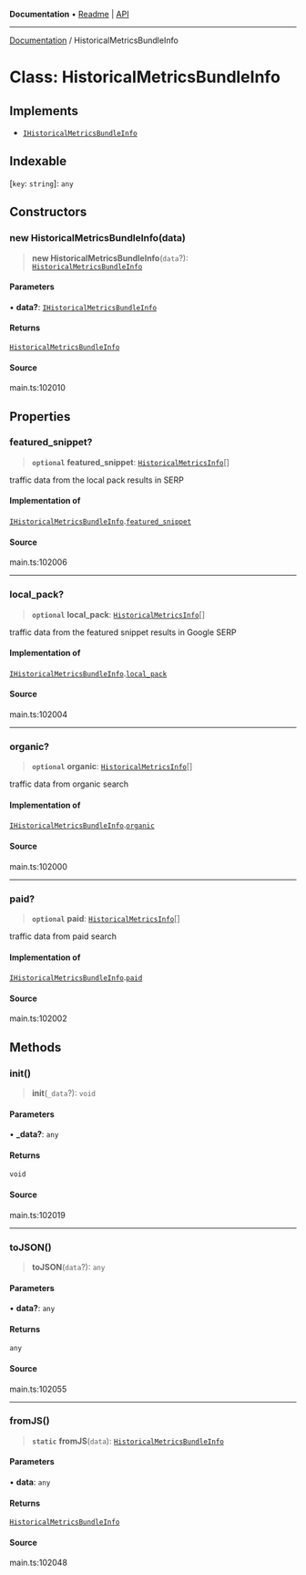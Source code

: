**Documentation** • [Readme](../README.md) \| [API](../globals.md)

***

[Documentation](../README.md) / HistoricalMetricsBundleInfo

# Class: HistoricalMetricsBundleInfo

## Implements

- [`IHistoricalMetricsBundleInfo`](../interfaces/IHistoricalMetricsBundleInfo.md)

## Indexable

 \[`key`: `string`\]: `any`

## Constructors

### new HistoricalMetricsBundleInfo(data)

> **new HistoricalMetricsBundleInfo**(`data`?): [`HistoricalMetricsBundleInfo`](HistoricalMetricsBundleInfo.md)

#### Parameters

• **data?**: [`IHistoricalMetricsBundleInfo`](../interfaces/IHistoricalMetricsBundleInfo.md)

#### Returns

[`HistoricalMetricsBundleInfo`](HistoricalMetricsBundleInfo.md)

#### Source

main.ts:102010

## Properties

### featured\_snippet?

> **`optional`** **featured\_snippet**: [`HistoricalMetricsInfo`](HistoricalMetricsInfo.md)[]

traffic data from the local pack results in SERP

#### Implementation of

[`IHistoricalMetricsBundleInfo`](../interfaces/IHistoricalMetricsBundleInfo.md).[`featured_snippet`](../interfaces/IHistoricalMetricsBundleInfo.md#featured_snippet)

#### Source

main.ts:102006

***

### local\_pack?

> **`optional`** **local\_pack**: [`HistoricalMetricsInfo`](HistoricalMetricsInfo.md)[]

traffic data from the featured snippet results in Google SERP

#### Implementation of

[`IHistoricalMetricsBundleInfo`](../interfaces/IHistoricalMetricsBundleInfo.md).[`local_pack`](../interfaces/IHistoricalMetricsBundleInfo.md#local_pack)

#### Source

main.ts:102004

***

### organic?

> **`optional`** **organic**: [`HistoricalMetricsInfo`](HistoricalMetricsInfo.md)[]

traffic data from organic search

#### Implementation of

[`IHistoricalMetricsBundleInfo`](../interfaces/IHistoricalMetricsBundleInfo.md).[`organic`](../interfaces/IHistoricalMetricsBundleInfo.md#organic)

#### Source

main.ts:102000

***

### paid?

> **`optional`** **paid**: [`HistoricalMetricsInfo`](HistoricalMetricsInfo.md)[]

traffic data from paid search

#### Implementation of

[`IHistoricalMetricsBundleInfo`](../interfaces/IHistoricalMetricsBundleInfo.md).[`paid`](../interfaces/IHistoricalMetricsBundleInfo.md#paid)

#### Source

main.ts:102002

## Methods

### init()

> **init**(`_data`?): `void`

#### Parameters

• **\_data?**: `any`

#### Returns

`void`

#### Source

main.ts:102019

***

### toJSON()

> **toJSON**(`data`?): `any`

#### Parameters

• **data?**: `any`

#### Returns

`any`

#### Source

main.ts:102055

***

### fromJS()

> **`static`** **fromJS**(`data`): [`HistoricalMetricsBundleInfo`](HistoricalMetricsBundleInfo.md)

#### Parameters

• **data**: `any`

#### Returns

[`HistoricalMetricsBundleInfo`](HistoricalMetricsBundleInfo.md)

#### Source

main.ts:102048
